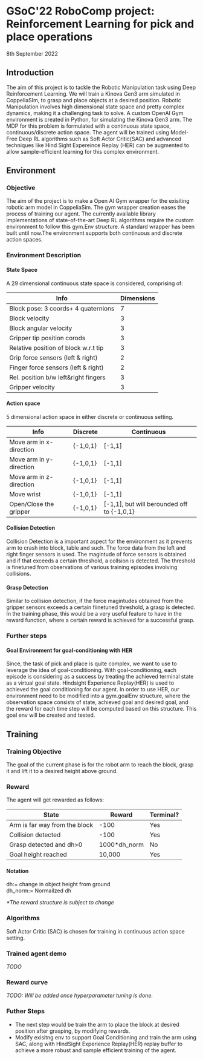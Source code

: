 # GSoC'22 RoboComp project: Reinforcement Learning for pick and place operations

8th September 2022

## Introduction
The aim of this project is to tackle the Robotic Manipulation task using Deep Reinforcement Learning. We will train a Kinova Gen3 arm simulated in CoppeliaSIm, to grasp and place objects at a desired position. Robotic Manipulation involves high dimensional state space and pretty complex dynamics, making it a challenging task to solve. A custom OpenAI Gym environment is created in Python, for simulating the Kinova Gen3 arm. The MDP for this problem is formulated with a continuous state space, continuous/discrete action space. The agent will be trained using Model-Free Deep RL algorithms such as Soft Actor Critic(SAC) and advanced techniques like Hind Sight Expereince Replay (HER) can be augmented to allow sample-efficient learning for this complex environment. 

## Environment

### Objective
The aim of the project is to make a Open AI Gym wrapper for the exisiting robotic arm model in CoppeliaSim. The gym wrapper creation eases the process of training our agent. The currently available library implementations of state-of-the-art Deep RL algorithms require the custom environment to follow this gym.Env structure. A standard wrapper has been built until now.The environment supports both continuous and discrete action spaces.

### Environment Description

#### State Space

A 29 dimensional continuous state space is considered, comprising of:

|        Info                           |  Dimensions |
| -------------------------             |  ---|
| Block pose: 3 coords+ 4 quaternions  |  7  |
| Block velocity                        |  3  |
| Block angular velocity                 |  3  |
| Gripper tip position corods           |  3  |
| Relative position of block w.r.t tip  |  3  |
| Grip force sensors (left & right)     |  2  |
| Finger force sensors (left & right)   |  2  |
| Rel. position b/w left&right fingers   |  3  |
| Gripper velocity                      |  3  |

#### Action space

5 dimensional action space in either discrete or continuous setting.

|        Info               |  Discrete  |  Continuous |
| ------------------------- |  ---       |  ---   |
| Move arm in x-direction   |  {-1,0,1}  |[-1,1]  |
| Move arm in y-direction   |  {-1,0,1}  |[-1,1]  |
| Move arm in z-direction   |  {-1,0,1}  |[-1,1]  |
| Move wrist                |  {-1,0,1}  |[-1,1]  |
| Open/Close the gripper    |  {-1,0,1}  |[-1,1], but will berounded off to {-1,0,1}  |

#### Collision Detection

Collision Detection is a important aspect for the environment as it prevents arm to crash into block, table and such. The force data from the left and right finger sensors is used. The magintude of force sensors is obtained and if that exceeds a certain threshold, a collsion is detected. The threshold is finetuned from observations of various training episodes involving collisions.

#### Grasp Detection
Similar to collision detection, if the force magintudes obtained from the gripper sensors exceeds a certain fiinetuned threshold, a grasp is detected. In the training phase, this would be a very useful feature to have in the reward function, where a certain reward is achieved for a successful grasp.  

### Further steps

#### Goal Environment for goal-conditioning with HER

Since, the task of pick and place is quite complex, we want to use to leverage the idea of goal-conditioning. With goal-conditioning, each episode is considering as a success by treating the achieved terminal state as a virtual goal state. Hindsight Experience Replay(HER) is used to achieved the goal conditioning for our agent. In order to use HER, our environment need to be modified into a gym.goalEnv structure, where the observation space consists of state, achieved goal and desired goal, and the reward for each time step will be computed based on this structure. This goal env will be created and tested. 

## Training 

### Training Objective
The goal of the current phase is for the robot arm to reach the block, grasp it and lift it to a desired height above ground.

### Reward

The agent will get rewarded as follows:

|        State                           |  Reward | Terminal? |
| -------------------------             |  ---|   ----   |
| Arm is far way from the block         |  -100  |  Yes  |
| Collision detected                        |  -100  |  Yes  |
| Grasp detected and dh>0                 |  1000\*dh_norm | No |
| Goal height reached                 |  10,000 | Yes |

#### Notation
dh:= change in object height from ground \
dh_norm:= Normailzed dh

*\*The reward structure is subject to change*

### Algorithms

Soft Actor Critic (SAC) is chosen for training in continuous action space setting.

### Trained agent demo

*TODO*

### Reward curve

*TODO: Will be added once hyperparameter tuning is done.*

### Futher Steps
 - The next step would be train the arm to place the block at desired position after grasping, by modifying rewards.
 - Modify exisitng env to support Goal Conditioning and train the arm using SAC, along with HindSight Experience Replay(HER) replay buffer to achieve a more robust and sample efficient training of the agent.
